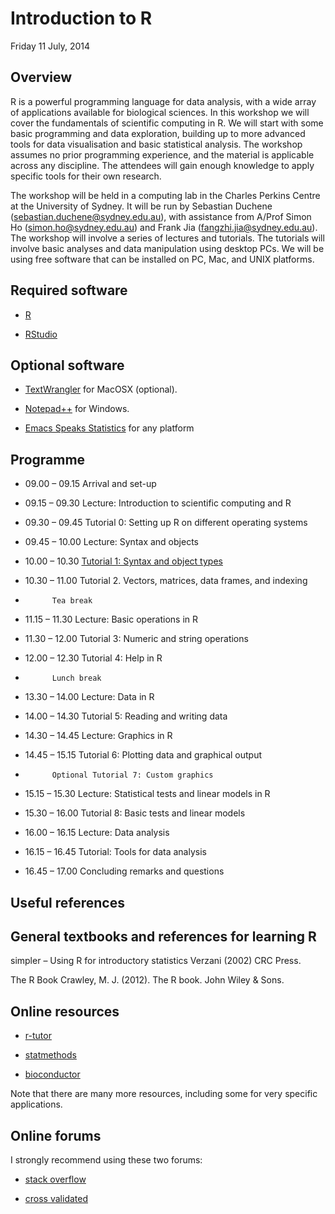 Introduction to R
=================

Friday 11 July, 2014




Overview
--------

R is a powerful programming language for data analysis, with a wide array of applications available for biological sciences. In this workshop we will cover the fundamentals of scientific computing in R. We will start with some basic programming and data exploration, building up to more advanced tools for data visualisation and basic statistical analysis. The workshop assumes no prior programming experience, and the material is applicable across any discipline. The attendees will gain enough knowledge to apply specific tools for their own research.

The workshop will be held in a computing lab in the Charles Perkins Centre at the University of Sydney. It will be run by Sebastian Duchene (sebastian.duchene@sydney.edu.au), with assistance from A/Prof Simon Ho (simon.ho@sydney.edu.au) and Frank Jia (fangzhi.jia@sydney.edu.au). The workshop will involve a series of lectures and tutorials. The tutorials will involve basic analyses and data manipulation using desktop PCs. We will be using free software that can be installed on PC, Mac, and UNIX platforms. 


Required software
-----------------

- [R](http://www.r-project.org)

- [RStudio](www.rstudio.com)


Optional software
-----------------

- [TextWrangler](http://www.barebones.com/products/textwrangler/download.html) for MacOSX (optional).

- [Notepad++](http://notepad-plus-plus.org) for Windows.

- [Emacs Speaks Statistics](http://ess.r-project.org/index.php?Section=download) for any platform



Programme
---------

- 09.00 – 09.15	Arrival and set-up

- 09.15 – 09.30	Lecture: Introduction to scientific computing and R

- 09.30 – 09.45	Tutorial 0: Setting up R on different operating systems

- 09.45 – 10.00	Lecture: Syntax and objects

- 10.00 – 10.30	[Tutorial 1: Syntax and object types](https://github.com/sebastianduchene/intro_to_r/tree/master/tutorial1)

- 10.30 – 11.00	Tutorial 2. Vectors, matrices, data frames, and indexing

-      		Tea break

- 11.15 – 11.30	Lecture: Basic operations in R

- 11.30 – 12.00	Tutorial 3: Numeric and string operations

- 12.00 – 12.30	Tutorial 4: Help in R 

-      		Lunch break

- 13.30 – 14.00	Lecture: Data in R

- 14.00 – 14.30	Tutorial 5: Reading and writing data

- 14.30 – 14.45	Lecture: Graphics in R

- 14.45 – 15.15	Tutorial 6: Plotting data and graphical output

-      		Optional Tutorial 7: Custom graphics

- 15.15 – 15.30	Lecture: Statistical tests and linear models in R

- 15.30 – 16.00	Tutorial 8: Basic tests and linear models

- 16.00 – 16.15	Lecture: Data analysis

- 16.15 – 16.45	Tutorial: Tools for data analysis

- 16.45 – 17.00	Concluding remarks and questions


Useful references
-----------------

General textbooks and references for learning R
----------------------------------------------

simpler – Using R for introductory statistics 
Verzani (2002) CRC Press.

The R Book
Crawley, M. J. (2012). The R book. John Wiley & Sons.

Online resources
----------------

- [r-tutor](www.r-tutor.com)

- [statmethods](www.statmethods.net)

- [bioconductor](www.bioconductor.org)

Note that there are many more resources, including some for very specific applications.

Online forums
-------------

I strongly recommend using these two forums:

- [stack overflow](http://stackoverflow.com/questions/tagged/r)

- [cross validated](http://stats.stackexchange.com/questions/138/resources-for-learning-r)